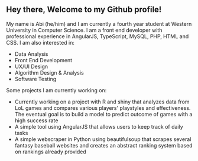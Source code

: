 ## Hey there, Welcome to my Github profile!

My name is Abi (he/him) and I am currently a fourth year student at Western University in Computer Science. I am a front end developer with professional experience in AngularJS, TypeScript, MySQL, PHP, HTML and CSS. I am also interested in:

- Data Analysis
- Front End Development
- UX/UI Design
- Algorithm Design & Analysis
- Software Testing

Some projects I am currently working on: 

- Currently working on a project with R and shiny that analyzes data from LoL games and compares various players' playstyles and effectiveness. The eventual goal is to build a model to predict outcome of games with a high success rate
- A simple tool using AngularJS that allows users to keep track of daily tasks
- A simple webscraper in Python using beautifulsoup that scrapes several fantasy baseball websites and creates an abstract ranking system based on rankings already provided
